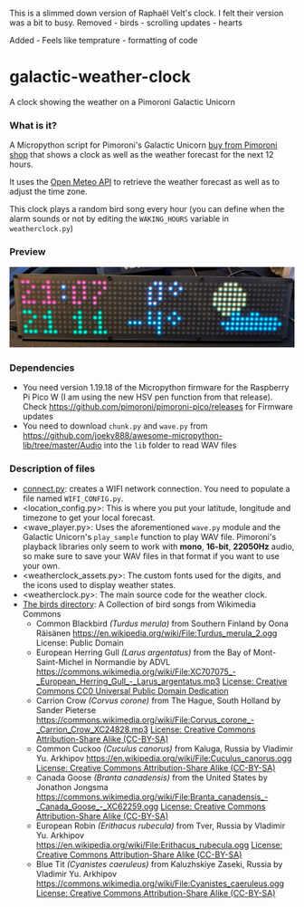 This is a slimmed down version of Raphaël Velt's clock.
I felt their version was a bit to busy. 
Removed - birds
        - scrolling updates
        - hearts

Added   - Feels like temprature 
        - formatting of code




# galactic-weather-clock
 A clock showing the weather on a Pimoroni Galactic Unicorn

### What is it?

A Micropython script for Pimoroni's Galactic Unicorn [buy from Pimoroni shop](https://shop.pimoroni.com/products/galactic-unicorn) that shows a clock as well as the weather forecast for the next 12 hours.

It uses the [Open Meteo API](https://open-meteo.com/en/docs) to retrieve the weather forecast as well as to adjust the time zone.

This clock plays a random bird song every hour (you can define when the alarm sounds or not by editing the `WAKING_HOURS` variable in `weatherclock.py`)

### Preview

![A photo of the Galactic Weather Clock](galactic-weather-clock.jpg)

### Dependencies

 * You need version 1.19.18 of the Micropython firmware for the Raspberry Pi Pico W (I am using the new HSV pen function from that release). Check <https://github.com/pimoroni/pimoroni-pico/releases> for Firmware updates
 * You need to download `chunk.py` and `wave.py` from <https://github.com/joeky888/awesome-micropython-lib/tree/master/Audio> into the `lib` folder to read WAV files

### Description of files

 * [connect.py](connect.py): creates a WIFI network connection. You need to populate a file named `WIFI_CONFIG.py`.
 * <location_config.py>: This is where you put your latitude, longitude and timezone to get your local forecast.
 * <wave_player.py>: Uses the aforementioned `wave.py` module and the Galactic Unicorn's `play_sample` function to play WAV file. Pimoroni's playback libraries only seem to work with **mono**, **16-bit**, **22050Hz** audio, so make sure to save your WAV files in that format if you want to use your own.
 * <weatherclock_assets.py>: The custom fonts used for the digits, and the icons used to display weather states.
 * <weatherclock.py>: The main source code for the weather clock.
 * [The birds directory](birds): A Collection of bird songs from Wikimedia Commons
     * Common Blackbird *(Turdus merula)* from Southern Finland by Oona Räisänen <https://en.wikipedia.org/wiki/File:Turdus_merula_2.ogg> License: Public Domain
     * European Herring Gull *(Larus argentatus)* from the Bay of Mont-Saint-Michel in Normandie by ADVL <https://commons.wikimedia.org/wiki/File:XC707075_-_European_Herring_Gull_-_Larus_argentatus.mp3> [License: Creative Commons CC0 Universal Public Domain Dedication](https://creativecommons.org/publicdomain/zero/1.0/deed.en)
     * Carrion Crow  *(Corvus corone)* from The Hague, South Holland by Sander Pieterse <https://commons.wikimedia.org/wiki/File:Corvus_corone_-_Carrion_Crow_XC24828.mp3>  [License: Creative Commons Attribution-Share Alike (CC-BY-SA)](https://creativecommons.org/licenses/by-sa/4.0/deed.en)
     * Common Cuckoo *(Cuculus canorus)* from Kaluga, Russia by Vladimir Yu. Arkhipov <https://en.wikipedia.org/wiki/File:Cuculus_canorus.ogg> [License: Creative Commons Attribution-Share Alike (CC-BY-SA)](https://creativecommons.org/licenses/by-sa/3.0/deed.en)
     * Canada Goose *(Branta canadensis)* from the United States by Jonathon Jongsma <https://commons.wikimedia.org/wiki/File:Branta_canadensis_-_Canada_Goose_-_XC62259.ogg>  [License: Creative Commons Attribution-Share Alike (CC-BY-SA)](https://creativecommons.org/licenses/by-sa/3.0/deed.en)
     * European Robin *(Erithacus rubecula)* from Tver, Russia by Vladimir Yu. Arkhipov <https://en.wikipedia.org/wiki/File:Erithacus_rubecula.ogg> [License: Creative Commons Attribution-Share Alike (CC-BY-SA)](https://creativecommons.org/licenses/by-sa/3.0/deed.en)
     * Blue Tit *(Cyanistes caeruleus)* from Kaluzhskiye Zaseki, Russia by Vladimir Yu. Arkhipov <https://commons.wikimedia.org/wiki/File:Cyanistes_caeruleus.ogg> [License: Creative Commons Attribution-Share Alike (CC-BY-SA)](https://creativecommons.org/licenses/by-sa/3.0/deed.en)

